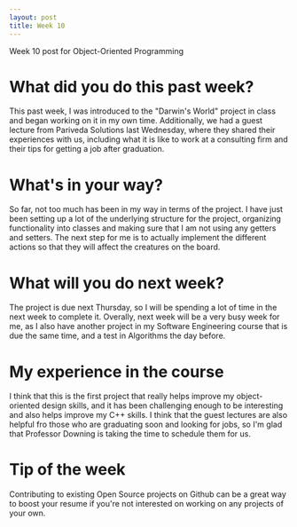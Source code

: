 ```yaml
---
layout: post
title: Week 10
---
```


Week 10 post for Object-Oriented Programming

# What did you do this past week?

This past week, I was introduced to the "Darwin's World" project in class and began working on it in my own time. Additionally, we had a guest lecture from Pariveda Solutions last Wednesday, where they shared their experiences with us, including what it is like to work at a consulting firm and their tips for getting a job after graduation. 

# What's in your way?

So far, not too much has been in my way in terms of the project. I have just been setting up a lot of the underlying structure for the project, organizing functionality into classes and making sure that I am not using any getters and setters. The next step for me is to actually implement the different actions so that they will affect the creatures on the board. 

# What will you do next week?

The project is due next Thursday, so I will be spending a lot of time in the next week to complete it. Overally, next week will be a very busy week for me, as I also have another project in my Software Engineering course that is due the same time, and a test in Algorithms the day before. 

# My experience in the course

I think that this is the first project that really helps improve my object-oriented design skills, and it has been challenging enough to be interesting and also helps improve my C++ skills. I think that the guest lectures are also helpful fro those who are graduating soon and looking for jobs, so I'm glad that Professor Downing is taking the time to schedule them for us. 

# Tip of the week

Contributing to existing Open Source projects on Github can be a great way to boost your resume if you're not interested on working on any projects of your own. 
